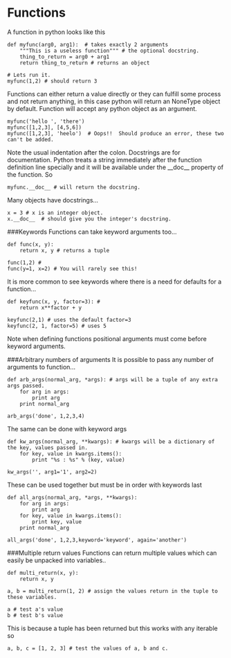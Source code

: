 # Functions

A function in python looks like this

    def myfunc(arg0, arg1):  # takes exactly 2 arguments
        """This is a useless function""" # the optional docstring.
        thing_to_return = arg0 + arg1
        return thing_to_return # returns an object

    # Lets run it.
    myfunc(1,2) # should return 3

Functions can either return a value directly or they can fulfill some process and not return anything, in this case python will return an NoneType object by default.  Function will accept any python object as an argument.

    myfunc('hello ', 'there')
    myfunc([1,2,3], [4,5,6]) 
    myfunc([1,2,3], 'heelo')  # Oops!!  Should produce an error, these two can't be added.


Note the usual indentation after the colon.  Docstrings are for documentation.  Python treats a string immediately after the function definition line specially and it will be available under the \_\_doc\_\_ property of the function.  So

    myfunc.__doc__ # will return the docstring.

Many objects have docstrings...

    x = 3 # x is an integer object.
    x.__doc__  # should give you the integer's docstring.

###Keywords
Functions can take keyword arguments too...

    def func(x, y):
        return x, y # returns a tuple

    func(1,2) #
    func(y=1, x=2) # You will rarely see this!

It is more common to see keywords where there is a need for defaults for a function...

    def keyfunc(x, y, factor=3): #
        return x**factor + y

    keyfunc(2,1) # uses the default factor=3
    keyfunc(2, 1, factor=5) # uses 5

Note when defining functions positional arguments must come before keyword arguments.  

###Arbitrary numbers of arguments
It is possible to pass any number of arguments to function...

    def arb_args(normal_arg, *args): # args will be a tuple of any extra args passed.  
        for arg in args:
            print arg
        print normal_arg

    arb_args('done', 1,2,3,4)

The same can be done with keyword args

    def kw_args(normal_arg, **kwargs): # kwargs will be a dictionary of the key, values passed in.
        for key, value in kwargs.items():
            print "%s : %s" % (key, value)

    kw_args('', arg1='1', arg2=2)

These can be used together but must be in order with keywords last

    def all_args(normal_arg, *args, **kwargs):
        for arg in args:
            print arg
        for key, value in kwargs.items():
            print key, value
        print normal_arg

    all_args('done', 1,2,3,keyword='keyword', again='another')

###Multiple return values
Functions can return multiple values which can easily be unpacked into variables..

    def multi_return(x, y):
        return x, y

    a, b = multi_return(1, 2) # assign the values return in the tuple to these variables.

    a # test a's value
    b # test b's value

This is because a tuple has been returned but this works with any iterable so

    a, b, c = [1, 2, 3] # test the values of a, b and c.
